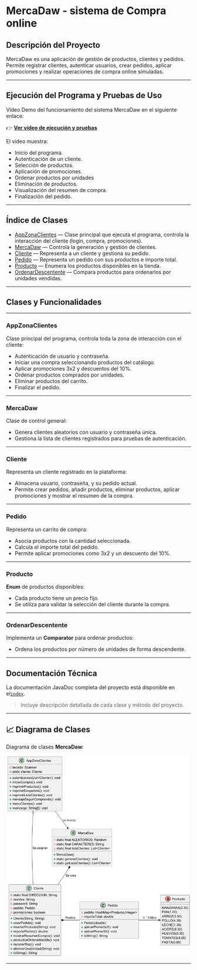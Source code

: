 # MercaDaw - sistema de Compra online

## Descripción del Proyecto
MercaDaw es una aplicación de gestión de productos, clientes y pedidos.  
Permite registrar clientes, autenticar usuarios, crear pedidos, aplicar promociones y realizar operaciones de compra online simuladas.

---

## Ejecución del Programa y Pruebas de Uso

Vídeo Demo del funcionamiento del sistema MercaDaw en el siguiente enlace:

👉 [**Ver vídeo de ejecución y pruebas**](https://www.youtube.com/watch?v=)

El vídeo muestra:
- Inicio del programa.
- Autenticación de un cliente.
- Selección de productos.
- Aplicación de promociones.
- Ordenar productos por unidades
- Eliminación de productos.
- Visualización del resumen de compra.
- Finalización del pedido.

---

## Índice de Clases

- [AppZonaClientes](#appzonaclientes) — Clase principal que ejecuta el programa, controla la interacción del cliente (login, compra, promociones).
- [MercaDaw](#mercadaw) — Controla la generación y gestión de clientes.
- [Cliente](#cliente) — Representa a un cliente y gestiona su pedido.
- [Pedido](#pedido) — Representa un pedido con sus productos e importe total.
- [Producto](#producto) — Enumera los productos disponibles en la tienda.
- [OrdenarDescentente](#ordenardescentente) — Compara productos para ordenarlos por unidades vendidas.

---

## Clases y Funcionalidades

---

### AppZonaClientes
Clase principal del programa, controla toda la zona de interacción con el cliente:
- Autenticación de usuario y contraseña.
- Iniciar una compra seleccionando productos del catálogo.
- Aplicar promociones 3x2 y descuentos del 10%.
- Ordenar productos comprados por unidades.
- Eliminar productos del carrito.
- Finalizar el pedido.

---

### MercaDaw
Clase de control general:
- Genera clientes aleatorios con usuario y contraseña única.
- Gestiona la lista de clientes registrados para pruebas de autenticación.

---

### Cliente
Representa un cliente registrado en la plataforma:
- Almacena usuario, contraseña, y su pedido actual.
- Permite crear pedidos, añadir productos, eliminar productos, aplicar promociones y mostrar el resumen de la compra.

---

### Pedido
Representa un carrito de compra:
- Asocia productos con la cantidad seleccionada.
- Calcula el importe total del pedido.
- Permite aplicar promociones como 3x2 y un descuento del 10%.

---

### Producto
**Enum** de productos disponibles:
- Cada producto tiene un precio fijo.
- Se utiliza para validar la selección del cliente durante la compra.

---

### OrdenarDescentente
Implementa un **Comparator** para ordenar productos:
- Ordena los productos por número de unidades de forma descendente.

---

## Documentación Técnica

La documentación JavaDoc completa del proyecto está disponible en el[`index`](./JavaDoc/index.html).

> Incluye descripción detallada de cada clase y método del proyecto.

---

## 📈 Diagrama de Clases

Diagrama de clases **MercaDaw**:

![Diagrama de Clases](./PlantUML/diagrama.png)

---